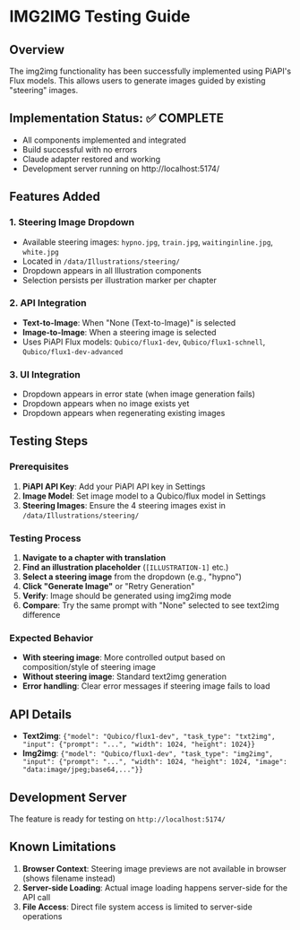 # IMG2IMG Testing Guide

## Overview
The img2img functionality has been successfully implemented using PiAPI's Flux models. This allows users to generate images guided by existing "steering" images.

## Implementation Status: ✅ COMPLETE
- All components implemented and integrated
- Build successful with no errors
- Claude adapter restored and working
- Development server running on http://localhost:5174/

## Features Added

### 1. Steering Image Dropdown
- Available steering images: `hypno.jpg`, `train.jpg`, `waitinginline.jpg`, `white.jpg`
- Located in `/data/Illustrations/steering/`
- Dropdown appears in all Illustration components
- Selection persists per illustration marker per chapter

### 2. API Integration
- **Text-to-Image**: When "None (Text-to-Image)" is selected
- **Image-to-Image**: When a steering image is selected
- Uses PiAPI Flux models: `Qubico/flux1-dev`, `Qubico/flux1-schnell`, `Qubico/flux1-dev-advanced`

### 3. UI Integration
- Dropdown appears in error state (when image generation fails)
- Dropdown appears when no image exists yet
- Dropdown appears when regenerating existing images

## Testing Steps

### Prerequisites
1. **PiAPI API Key**: Add your PiAPI API key in Settings
2. **Image Model**: Set image model to a Qubico/flux model in Settings
3. **Steering Images**: Ensure the 4 steering images exist in `/data/Illustrations/steering/`

### Testing Process
1. **Navigate to a chapter with translation**
2. **Find an illustration placeholder** (`[ILLUSTRATION-1]` etc.)
3. **Select a steering image** from the dropdown (e.g., "hypno")
4. **Click "Generate Image"** or "Retry Generation"
5. **Verify**: Image should be generated using img2img mode
6. **Compare**: Try the same prompt with "None" selected to see text2img difference

### Expected Behavior
- **With steering image**: More controlled output based on composition/style of steering image
- **Without steering image**: Standard text2img generation
- **Error handling**: Clear error messages if steering image fails to load

## API Details
- **Text2img**: `{"model": "Qubico/flux1-dev", "task_type": "txt2img", "input": {"prompt": "...", "width": 1024, "height": 1024}}`
- **Img2img**: `{"model": "Qubico/flux1-dev", "task_type": "img2img", "input": {"prompt": "...", "width": 1024, "height": 1024, "image": "data:image/jpeg;base64,..."}}`

## Development Server
The feature is ready for testing on `http://localhost:5174/`

## Known Limitations
1. **Browser Context**: Steering image previews are not available in browser (shows filename instead)
2. **Server-side Loading**: Actual image loading happens server-side for the API call
3. **File Access**: Direct file system access is limited to server-side operations